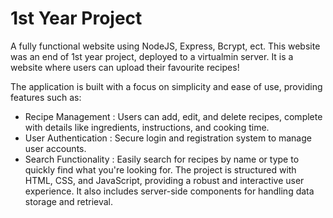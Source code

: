 # 1st Year Project
A fully functional website using NodeJS, Express, Bcrypt, ect. This website was an end of 1st year project, deployed to a virtualmin server.
It is a website where users can upload their favourite recipes!

The application is built with a focus on simplicity and ease of use, providing features such as:
- Recipe Management : Users can add, edit, and delete recipes, complete with details like ingredients, instructions, and cooking time.
- User Authentication : Secure login and registration system to manage user accounts.
- Search Functionality : Easily search for recipes by name or type to quickly find what you're looking for.
The project is structured with HTML, CSS, and JavaScript, providing a robust and interactive user experience. It also includes server-side components for handling data storage and retrieval.
